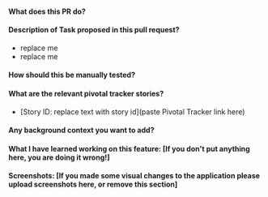 #### What does this PR do?

#### Description of Task proposed in this pull request?
- replace me
- replace me

#### How should this be manually tested?


#### What are the relevant pivotal tracker stories?
- [Story ID:  replace text with story id](paste Pivotal Tracker link here)

#### Any background context you want to add?

#### What I have learned working on this feature: [If you don't put anything here, you are doing it wrong!]

#### Screenshots: [If you made some visual changes to the application please upload screenshots here, or remove this section]
